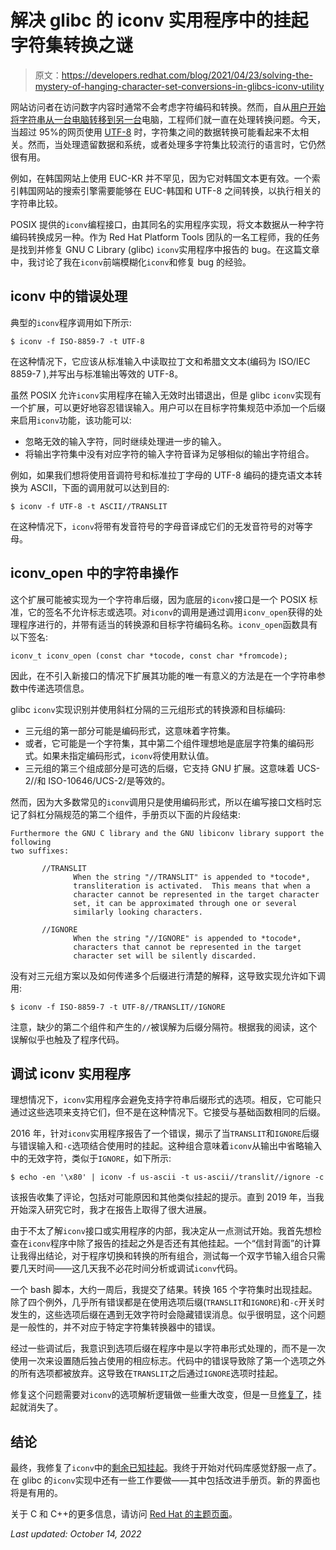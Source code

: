 # 解决 glibc 的 iconv 实用程序中的挂起字符集转换之谜

> 原文：<https://developers.redhat.com/blog/2021/04/23/solving-the-mystery-of-hanging-character-set-conversions-in-glibcs-iconv-utility>

网站访问者在访问数字内容时通常不会考虑字符编码和转换。然而，自从[用户开始将字符串从一台电脑转移到另一台](https://www.joelonsoftware.com/2003/10/08/the-absolute-minimum-every-software-developer-absolutely-positively-must-know-about-unicode-and-character-sets-no-excuses/)电脑，工程师们就一直在处理转换问题。今天，当超过 95%的网页使用 [UTF-8](https://tools.ietf.org/html/rfc3629) 时，字符集之间的数据转换可能看起来不太相关。然而，当处理遗留数据和系统，或者处理多字符集比较流行的语言时，它仍然很有用。

例如，在韩国网站上使用 EUC-KR 并不罕见，因为它对韩国文本更有效。一个索引韩国网站的搜索引擎需要能够在 EUC-韩国和 UTF-8 之间转换，以执行相关的字符串比较。

POSIX 提供的`iconv`编程接口，由其同名的实用程序实现，将文本数据从一种字符编码转换成另一种。作为 Red Hat Platform Tools 团队的一名工程师，我的任务是找到并修复 GNU C Library (glibc) `iconv`实用程序中报告的 bug。在这篇文章中，我讨论了我在`iconv`前端模糊化`iconv`和修复 bug 的经验。

## iconv 中的错误处理

典型的`iconv`程序调用如下所示:

```
$ iconv -f ISO-8859-7 -t UTF-8
```

在这种情况下，它应该从标准输入中读取拉丁文和希腊文文本(编码为 ISO/IEC 8859-7 ),并写出与标准输出等效的 UTF-8。

虽然 POSIX 允许`iconv`实用程序在输入无效时出错退出，但是 glibc `iconv`实现有一个扩展，可以更好地容忍错误输入。用户可以在目标字符集规范中添加一个后缀来启用`iconv`功能，该功能可以:

*   忽略无效的输入字符，同时继续处理进一步的输入。
*   将输出字符集中没有对应字符的输入字符音译为足够相似的输出字符组合。

例如，如果我们想将使用音调符号和标准拉丁字母的 UTF-8 编码的捷克语文本转换为 ASCII，下面的调用就可以达到目的:

```
$ iconv -f UTF-8 -t ASCII//TRANSLIT
```

在这种情况下，`iconv`将带有发音符号的字母音译成它们的无发音符号的对等字母。

## iconv_open 中的字符串操作

这个扩展可能被实现为一个字符串后缀，因为底层的`iconv`接口是一个 POSIX 标准，它的签名不允许标志或选项。对`iconv`的调用是通过调用`iconv_open`获得的处理程序进行的，并带有适当的转换源和目标字符编码名称。`iconv_open`函数具有以下签名:

```
iconv_t iconv_open (const char *tocode, const char *fromcode);
```

因此，在不引入新接口的情况下扩展其功能的唯一有意义的方法是在一个字符串参数中传递选项信息。

glibc `iconv`实现识别并使用斜杠分隔的三元组形式的转换源和目标编码:

*   三元组的第一部分可能是编码形式，这意味着字符集。
*   或者，它可能是一个字符集，其中第二个组件理想地是底层字符集的编码形式。如果未指定编码形式，`iconv`将使用默认值。
*   三元组的第三个组成部分是可选的后缀，它支持 GNU 扩展。这意味着 UCS-2//和 ISO-10646/UCS-2/是等效的。

然而，因为大多数常见的`iconv`调用只是使用编码形式，所以在编写接口文档时忘记了斜杠分隔规范的第二个组件，手册页以下面的片段结束:

```
Furthermore the GNU C library and the GNU libiconv library support the following 
two suffixes:

       //TRANSLIT
              When the string "//TRANSLIT" is appended to *tocode*,
              transliteration is activated.  This means that when a
              character cannot be represented in the target character
              set, it can be approximated through one or several
              similarly looking characters.

       //IGNORE
              When the string "//IGNORE" is appended to *tocode*,
              characters that cannot be represented in the target
              character set will be silently discarded.
```

没有对三元组方案以及如何传递多个后缀进行清楚的解释，这导致实现允许如下调用:

```
$ iconv -f ISO-8859-7 -t UTF-8//TRANSLIT//IGNORE
```

注意，缺少的第二个组件和产生的`//`被误解为后缀分隔符。根据我的阅读，这个误解似乎也触及了程序代码。

## 调试 iconv 实用程序

理想情况下，`iconv`实用程序会避免支持字符串后缀形式的选项。相反，它可能只通过这些选项来支持它们，但不是在这种情况下。它接受与基础函数相同的后缀。

2016 年，针对`iconv`实用程序报告了一个错误，揭示了当`TRANSLIT`和`IGNORE`后缀与错误输入和`-c`选项结合使用时的挂起。这种组合意味着`iconv`从输出中省略输入中的无效字符，类似于`IGNORE`，如下所示:

```
$ echo -en '\x80' | iconv -f us-ascii -t us-ascii//translit//ignore -c
```

该报告收集了评论，包括对可能原因和其他类似挂起的提示。直到 2019 年，当我开始深入研究它时，我才在报告上取得了很大进展。

由于不太了解`iconv`接口或实用程序的内部，我决定从一点测试开始。我首先想检查在`iconv`程序中除了报告的挂起之外是否还有其他挂起。一个“信封背面”的计算让我得出结论，对于程序切换和转换的所有组合，测试每一个双字节输入组合只需要几天时间——这几天我不必花时间分析或调试`iconv`代码。

一个 bash 脚本，大约一周后，我提交了结果。转换 165 个字符集时出现挂起。除了四个例外，几乎所有错误都是在使用选项后缀(`TRANSLIT`和`IGNORE`)和`-c`开关时发生的，这些选项后缀在遇到无效字符时会隐藏错误消息。似乎很明显，这个问题是一般性的，并不对应于特定字符集转换器中的错误。

经过一些调试后，我意识到选项后缀在程序中是以字符串形式处理的，而不是一次使用一次来设置随后独占使用的相应标志。代码中的错误导致除了第一个选项之外的所有选项都被放弃。这导致在`TRANSLIT`之后通过`IGNORE`选项时挂起。

修复这个问题需要对`iconv`的选项解析逻辑做一些重大改变，但是一旦[修复了](https://sourceware.org/git/?p=glibc.git;a=commit;h=91927b7c7643)，挂起就消失了。

## 结论

最终，我修复了`iconv`中的[剩余已知挂起](https://sourceware.org/git/?p=glibc.git;a=commit;h=9a99c682144b)。我终于开始对代码库感觉舒服一点了。在 glibc 的`iconv`实现中还有一些工作要做——其中包括改进手册页。新的界面也将是有用的。

关于 C 和 C++的更多信息，请访问 [Red Hat 的主题页面](/topics/c)。

*Last updated: October 14, 2022*